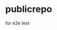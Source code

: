# publicrepo
for e2e test





















































































































































































































































































































































































































































































































































































































































































































































































































































































































































































































































































































































































































































































































































































































































































































































































































































































































































































































































































































































































































































































































































































